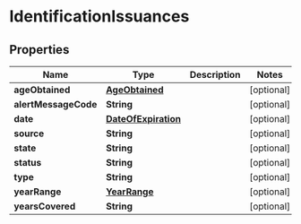 

# IdentificationIssuances


## Properties

| Name | Type | Description | Notes |
|------------ | ------------- | ------------- | -------------|
|**ageObtained** | [**AgeObtained**](AgeObtained.md) |  |  [optional] |
|**alertMessageCode** | **String** |  |  [optional] |
|**date** | [**DateOfExpiration**](DateOfExpiration.md) |  |  [optional] |
|**source** | **String** |  |  [optional] |
|**state** | **String** |  |  [optional] |
|**status** | **String** |  |  [optional] |
|**type** | **String** |  |  [optional] |
|**yearRange** | [**YearRange**](YearRange.md) |  |  [optional] |
|**yearsCovered** | **String** |  |  [optional] |



